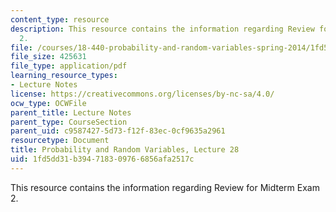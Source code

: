 ```yaml
---
content_type: resource
description: This resource contains the information regarding Review for Midterm Exam
  2.
file: /courses/18-440-probability-and-random-variables-spring-2014/1fd5dd31b394718309766856afa2517c_MIT18_440S14_Lecture28.pdf
file_size: 425631
file_type: application/pdf
learning_resource_types:
- Lecture Notes
license: https://creativecommons.org/licenses/by-nc-sa/4.0/
ocw_type: OCWFile
parent_title: Lecture Notes
parent_type: CourseSection
parent_uid: c9587427-5d73-f12f-83ec-0cf9635a2961
resourcetype: Document
title: Probability and Random Variables, Lecture 28
uid: 1fd5dd31-b394-7183-0976-6856afa2517c
---
```

This resource contains the information regarding Review for Midterm Exam 2.